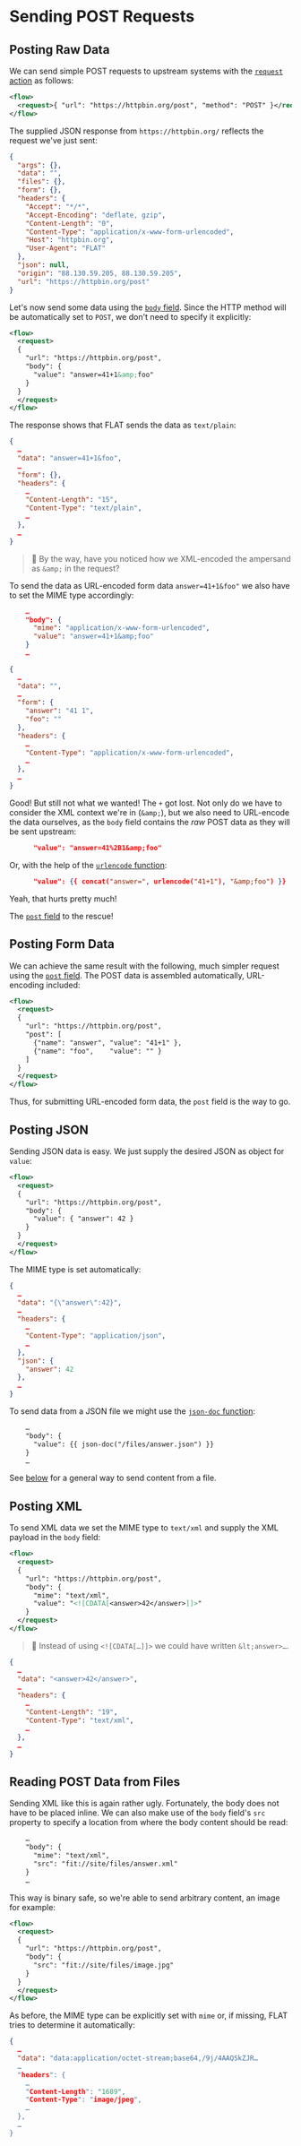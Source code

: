 # Sending POST Requests

## Posting Raw Data

We can send simple POST requests to upstream systems with the [`request` action](../reference/actions/request.md) as follows:

```xml
<flow>
  <request>{ "url": "https://httpbin.org/post", "method": "POST" }</request>
</flow>
```

The supplied JSON response from `https://httpbin.org/` reflects the request we've just sent:

```json
{
  "args": {},
  "data": "",
  "files": {},
  "form": {},
  "headers": {
    "Accept": "*/*",
    "Accept-Encoding": "deflate, gzip",
    "Content-Length": "0",
    "Content-Type": "application/x-www-form-urlencoded",
    "Host": "httpbin.org",
    "User-Agent": "FLAT"
  },
  "json": null,
  "origin": "88.130.59.205, 88.130.59.205",
  "url": "https://httpbin.org/post"
}
```

Let's now send some data using the
[`body` field](../reference/actions/request.md#body). Since the HTTP method
will be automatically set to `POST`, we don't need to specify it explicitly:

```xml
<flow>
  <request>
  {
    "url": "https://httpbin.org/post",
    "body": {
      "value": "answer=41+1&amp;foo"
    }
  }
  </request>
</flow>
```

The response shows that FLAT sends the data as `text/plain`:

```json
{
  …
  "data": "answer=41+1&foo",
  …
  "form": {},
  "headers": {
    …
    "Content-Length": "15",
    "Content-Type": "text/plain",
    …
  },
  …
}
```

> 📎 By the way, have you noticed how we XML-encoded the ampersand as
> `&amp;` in the request?

To send the data as URL-encoded form data `answer=41+1&foo"` we also have to
set the MIME type accordingly:

```json
    …
    "body": {
      "mime": "application/x-www-form-urlencoded",
      "value": "answer=41+1&amp;foo"
    }
    …
```

```json
{
  …
  "data": "",
  …
  "form": {
    "answer": "41 1",
    "foo": ""
  },
  "headers": {
    …
    "Content-Type": "application/x-www-form-urlencoded",
    …
  },
  …
}
```

Good! But still not what we wanted! The `+` got lost.
Not only do we have to consider the XML context we're in (`&amp;`),
but we also need to URL-encode the data ourselves, as the `body` field contains the _raw_ POST data as they will be sent upstream:

```json
      "value": "answer=41%2B1&amp;foo"
```

Or, with the help of the [`urlencode` function](../reference/functions/urlencode.md):

```json
      "value": {{ concat("answer=", urlencode("41+1"), "&amp;foo") }}
```

Yeah, that hurts pretty much!

The [`post` field](../reference/actions/request.md#post) to the rescue!

## Posting Form Data

We can achieve the same result with the following, much simpler request
using the [`post` field](../reference/actions/request.md#post).
The POST data is assembled automatically, URL-encoding included:

```xml
<flow>
  <request>
  {
    "url": "https://httpbin.org/post",
    "post": [
      {"name": "answer", "value": "41+1" },
      {"name": "foo",    "value": "" }
    ]
  }
  </request>
</flow>
```

Thus, for submitting URL-encoded form data, the `post` field is the way to go.

## Posting JSON

Sending JSON data is easy. We just supply the desired JSON as object for `value`:

```xml
<flow>
  <request>
  {
    "url": "https://httpbin.org/post",
    "body": {
      "value": { "answer": 42 }
    }
  }
  </request>
</flow>
```

The MIME type is set automatically:

```json
{
  …
  "data": "{\"answer\":42}",
  …
  "headers": {
    …
    "Content-Type": "application/json",
    …
  },
  "json": {
    "answer": 42
  },
  …
}
```

To send data from a JSON file we might use the [`json-doc` function](../reference/functions/json-doc.md):

```xml
    …
    "body": {
      "value": {{ json-doc("/files/answer.json") }}
    }
    …
```

See [below](#reading-post-data-from-files) for a general way to send content from a file.

## Posting XML

To send XML data we set the MIME type to `text/xml` and supply the XML payload in the `body` field:

```xml
<flow>
  <request>
  {
    "url": "https://httpbin.org/post",
    "body": {
      "mime": "text/xml",
      "value": "<![CDATA[<answer>42</answer>]]>"
    }
  </request>
</flow>
```

> 📎
> Instead of using `<![CDATA[…]]>` we could have written `&lt;answer>…`.

```json
{
  …
  "data": "<answer>42</answer>",
  …
  "headers": {
    …
    "Content-Length": "19",
    "Content-Type": "text/xml",
    …
  },
  …
}
```

## Reading POST Data from Files

Sending XML like this is again rather ugly. Fortunately, the body does not have to be placed inline. We can also make use of the `body`
field's `src` property to specify a location from where the body content should be read:

```xml
    …
    "body": {
      "mime": "text/xml",
      "src": "fit://site/files/answer.xml"
    }
    …
```

This way is binary safe, so we're able to send arbitrary content, an image for example:


```xml
<flow>
  <request>
  {
    "url": "https://httpbin.org/post",
    "body": {
      "src": "fit://site/files/image.jpg"
    }
  }
  </request>
</flow>
```

As before, the MIME type can be explicitly set with `mime` or, if missing, FLAT
tries to determine it automatically:

```json
{
  …
  "data": "data:application/octet-stream;base64,/9j/4AAQSkZJR…
  …
  "headers": {
    …
    "Content-Length": "1689",
    "Content-Type": "image/jpeg",
    …
  },
  …
}
```
